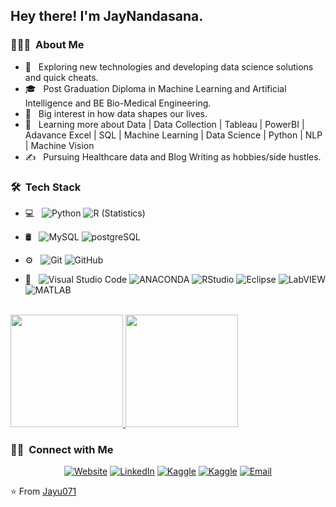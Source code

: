 
<h2> Hey there! I'm JayNandasana.</h2>

<h3> 👨🏻‍💻 &nbsp;About Me </h3>

- 🤔 &nbsp; Exploring new technologies and developing data science solutions and quick cheats.
- 🎓 &nbsp; Post Graduation Diploma in Machine Learning and Artificial Intelligence and BE Bio-Medical Engineering.
- 💼 &nbsp; Big interest in how data shapes our lives. 
- 🌱 &nbsp; Learning more about Data | Data Collection | Tableau | PowerBI | Adavance Excel | SQL | Machine Learning | Data Science | Python | NLP | Machine Vision
- ✍️ &nbsp; Pursuing Healthcare data and Blog Writing as hobbies/side hustles.

<h3> 🛠 &nbsp;Tech Stack</h3>

- 💻 &nbsp;
  ![Python](https://img.shields.io/badge/-Python-333333?style=flat&logo=python)
  ![R (Statistics)](https://img.shields.io/badge/-R-333333?style=flat&logo=R&logoColor=276DC3)
- 🛢 &nbsp;
  ![MySQL](https://img.shields.io/badge/-MySQL-333333?style=flat&logo=mysql)
  ![postgreSQL](https://img.shields.io/badge/PostgreSQL-pgAdmin%204-333333?style=flat&logo=postgreSQL)
- ⚙️ &nbsp;
  ![Git](https://img.shields.io/badge/-Git-333333?style=flat&logo=git)
  ![GitHub](https://img.shields.io/badge/-GitHub-333333?style=flat&logo=github)
  
- 🔧 &nbsp;
  ![Visual Studio Code](https://img.shields.io/badge/-Visual%20Studio%20Code-333333?style=flat&logo=visual-studio-code&logoColor=007ACC)
  ![ANACONDA](https://img.shields.io/badge/-ANACONDA-333333?style=flat&logo=ANACONDA)
  ![RStudio](https://img.shields.io/badge/-RStudio-333333?style=flat&logo=rstudio)
  ![Eclipse](https://img.shields.io/badge/-Eclipse-333333?style=flat&logo=eclipse-ide&logoColor=2C2255)
  ![LabVIEW](https://img.shields.io/badge/-LabVIEW-333333?style=flat&logo=LabVIEW-ide&logoColor=2C2255)
  ![MATLAB](https://img.shields.io/badge/MATLAB-Simulink-333333?style=flat&logo=MATLAB-ide&logoColor=2C2255)
<br/>

<a href="https://github.com/AVS1508">
  <img height="180em" src="https://github-readme-stats.vercel.app/api?username=JAYU071&theme=buefy&show_icons=true" />
  <img height="180em" src="https://github-readme-stats.vercel.app/api/top-langs/?username=JAYU071&theme=buefy&layout=compact" />
</a>

<br/>

<h3> 🤝🏻 &nbsp;Connect with Me </h3>

<p align="center">
<a href="https://www.researchgate.net/profile/Jay-Nandasana"><img alt="Website" src="https://img.shields.io/badge/Website-ResearchGate-blue?style=flat-square&logo=gresearchgate"></a>
<a href="https://www.linkedin.com/in/jayu071/"><img alt="LinkedIn" src="https://img.shields.io/badge/LinkedIn-Jay%20Nandasana-blue?style=flat-square&logo=linkedin"></a>
<a href="https://www.youtube.com/c/JAYUPATEL071"><img alt="Kaggle" src="https://img.shields.io/badge/Youtube-DataStudio-blue?style=flat-square&logo=Youtube"></a>
<a href="https://www.kaggle.com/jaynandasana"><img alt="Kaggle" src="https://img.shields.io/badge/Kaggle-JayNandasana-blue?style=flat-square&logo=Kaggle"></a>
<a href="mailto:nandasanajay@gmail.com"><img alt="Email" src="https://img.shields.io/badge/Email-NandasanaJay-blue?style=flat-square&logo=gmail"></a>
</p>

⭐️ From [Jayu071](https://github.com/JAYU071)

